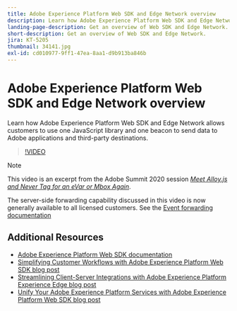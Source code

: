 ```yaml
---
title: Adobe Experience Platform Web SDK and Edge Network overview
description: Learn how Adobe Experience Platform Web SDK and Edge Network allows customers to use one JavaScript library and one beacon to send data to Adobe applications and third-party destinations.
landing-page-description: Get an overview of Web SDK and Edge Network. 
short-description: Get an overview of Web SDK and Edge Network. 
jira: KT-5205
thumbnail: 34141.jpg
exl-id: cd010977-9ff1-47ea-8aa1-d9b913ba846b
---
```

# Adobe Experience Platform Web SDK and Edge Network overview

Learn how Adobe Experience Platform Web SDK and Edge Network allows customers to use one JavaScript library and one beacon to send data to Adobe applications and third-party destinations.

>[!VIDEO](https://video.tv.adobe.com/v/34141?quality=12&learn=on)

>[!NOTE]
>
>This video is an excerpt from the Adobe Summit 2020 session *[Meet Alloy.js and Never Tag for an eVar or Mbox Again](https://business.adobe.com/summit/2020/with-alloy-js-never-tag-for-an-evar-or-mbox-again.html)*.
>
>The server-side forwarding capability discussed in this video is now generally available to all licensed customers. See the [Event forwarding documentation](https://experienceleague.adobe.com/docs/experience-platform/tags/event-forwarding/overview.html)

## Additional Resources

* [Adobe Experience Platform Web SDK documentation](https://experienceleague.adobe.com/docs/experience-platform/edge/home.html)
* [Simplifying Customer Workflows with Adobe Experience Platform Web SDK blog post](https://medium.com/adobetech/simplifying-customer-workflows-with-adobe-experience-platform-web-sdk-4e54fe134f4a)
* [Streamlining Client-Server Integrations with Adobe Experience Platform Experience Edge blog post](https://medium.com/adobetech/streamlining-client-server-integrations-with-adobe-experience-platform-experience-edge-1caaef887172)
* [Unify Your Adobe Experience Platform Services with Adobe Experience Platform Web SDK blog post](https://medium.com/adobetech/unify-your-adobe-experience-platform-services-with-adobe-experience-platform-web-sdk-75cf6851a9fc)
